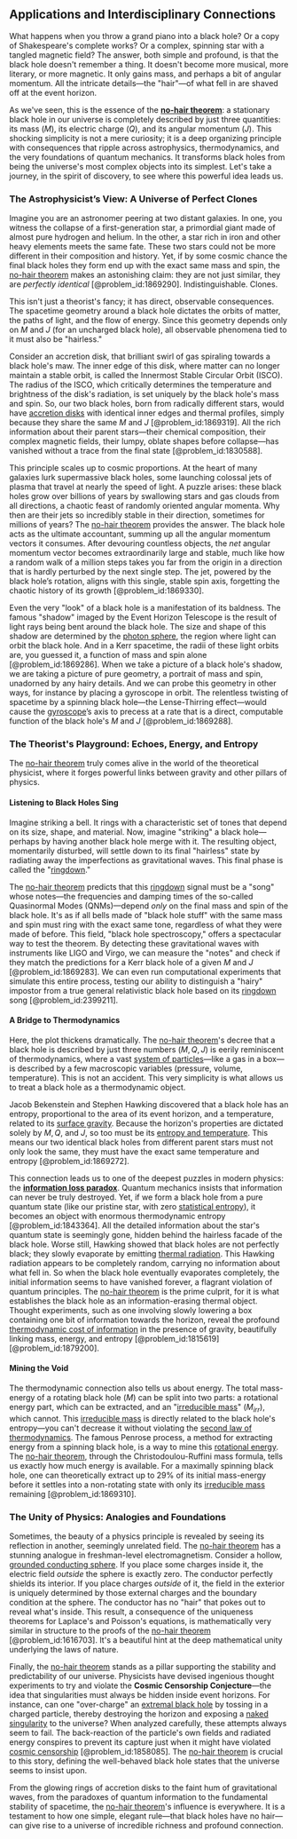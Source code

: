 ## Applications and Interdisciplinary Connections

What happens when you throw a grand piano into a black hole? Or a copy of Shakespeare's complete works? Or a complex, spinning star with a tangled magnetic field? The answer, both simple and profound, is that the black hole doesn't remember a thing. It doesn't become more musical, more literary, or more magnetic. It only gains mass, and perhaps a bit of angular momentum. All the intricate details—the "hair"—of what fell in are shaved off at the event horizon.

As we've seen, this is the essence of the **[no-hair theorem](@article_id:201244)**: a stationary black hole in our universe is completely described by just three quantities: its mass ($M$), its electric charge ($Q$), and its angular momentum ($J$). This shocking simplicity is not a mere curiosity; it is a deep organizing principle with consequences that ripple across astrophysics, thermodynamics, and the very foundations of quantum mechanics. It transforms black holes from being the universe's most complex objects into its simplest. Let's take a journey, in the spirit of discovery, to see where this powerful idea leads us.

### The Astrophysicist’s View: A Universe of Perfect Clones

Imagine you are an astronomer peering at two distant galaxies. In one, you witness the collapse of a first-generation star, a primordial giant made of almost pure hydrogen and helium. In the other, a star rich in iron and other heavy elements meets the same fate. These two stars could not be more different in their composition and history. Yet, if by some cosmic chance the final black holes they form end up with the exact same mass and spin, the [no-hair theorem](@article_id:201244) makes an astonishing claim: they are not just similar, they are *perfectly identical* [@problem_id:1869290]. Indistinguishable. Clones.

This isn't just a theorist's fancy; it has direct, observable consequences. The spacetime geometry around a black hole dictates the orbits of matter, the paths of light, and the flow of energy. Since this geometry depends only on $M$ and $J$ (for an uncharged black hole), all observable phenomena tied to it must also be "hairless."

Consider an accretion disk, that brilliant swirl of gas spiraling towards a black hole's maw. The inner edge of this disk, where matter can no longer maintain a stable orbit, is called the Innermost Stable Circular Orbit (ISCO). The radius of the ISCO, which critically determines the temperature and brightness of the disk's radiation, is set uniquely by the black hole's mass and spin. So, our two black holes, born from radically different stars, would have [accretion disks](@article_id:159479) with identical inner edges and thermal profiles, simply because they share the same $M$ and $J$ [@problem_id:1869319]. All the rich information about their parent stars—their chemical composition, their complex magnetic fields, their lumpy, oblate shapes before collapse—has vanished without a trace from the final state [@problem_id:1830588].

This principle scales up to cosmic proportions. At the heart of many galaxies lurk supermassive black holes, some launching colossal jets of plasma that travel at nearly the speed of light. A puzzle arises: these black holes grow over billions of years by swallowing stars and gas clouds from all directions, a chaotic feast of randomly oriented angular momenta. Why then are their jets so incredibly stable in their direction, sometimes for millions of years? The [no-hair theorem](@article_id:201244) provides the answer. The black hole acts as the ultimate accountant, summing up all the angular momentum vectors it consumes. After devouring countless objects, the *net* angular momentum vector becomes extraordinarily large and stable, much like how a random walk of a million steps takes you far from the origin in a direction that is hardly perturbed by the next single step. The jet, powered by the black hole’s rotation, aligns with this single, stable spin axis, forgetting the chaotic history of its growth [@problem_id:1869330].

Even the very "look" of a black hole is a manifestation of its baldness. The famous "shadow" imaged by the Event Horizon Telescope is the result of light rays being bent around the black hole. The size and shape of this shadow are determined by the [photon sphere](@article_id:158948), the region where light can orbit the black hole. And in a Kerr spacetime, the radii of these light orbits are, you guessed it, a function of mass and spin alone [@problem_id:1869286]. When we take a picture of a black hole's shadow, we are taking a picture of pure geometry, a portrait of mass and spin, unadorned by any hairy details. And we can probe this geometry in other ways, for instance by placing a gyroscope in orbit. The relentless twisting of spacetime by a spinning black hole—the Lense-Thirring effect—would cause the [gyroscope](@article_id:172456)’s axis to precess at a rate that is a direct, computable function of the black hole's $M$ and $J$ [@problem_id:1869288].

### The Theorist's Playground: Echoes, Energy, and Entropy

The [no-hair theorem](@article_id:201244) truly comes alive in the world of the theoretical physicist, where it forges powerful links between gravity and other pillars of physics.

#### Listening to Black Holes Sing

Imagine striking a bell. It rings with a characteristic set of tones that depend on its size, shape, and material. Now, imagine "striking" a black hole—perhaps by having another black hole merge with it. The resulting object, momentarily disturbed, will settle down to its final "hairless" state by radiating away the imperfections as gravitational waves. This final phase is called the "[ringdown](@article_id:261011)."

The [no-hair theorem](@article_id:201244) predicts that this [ringdown](@article_id:261011) signal must be a "song" whose notes—the frequencies and damping times of the so-called Quasinormal Modes (QNMs)—depend *only* on the final mass and spin of the black hole. It's as if all bells made of "black hole stuff" with the same mass and spin must ring with the exact same tone, regardless of what they were made of before. This field, "black hole spectroscopy," offers a spectacular way to test the theorem. By detecting these gravitational waves with instruments like LIGO and Virgo, we can measure the "notes" and check if they match the predictions for a Kerr black hole of a given $M$ and $J$ [@problem_id:1869283]. We can even run computational experiments that simulate this entire process, testing our ability to distinguish a "hairy" impostor from a true general relativistic black hole based on its [ringdown](@article_id:261011) song [@problem_id:2399211].

#### A Bridge to Thermodynamics

Here, the plot thickens dramatically. The [no-hair theorem](@article_id:201244)'s decree that a black hole is described by just three numbers ($M, Q, J$) is eerily reminiscent of thermodynamics, where a vast [system of particles](@article_id:176314)—like a gas in a box—is described by a few macroscopic variables (pressure, volume, temperature). This is not an accident. This very simplicity is what allows us to treat a black hole as a thermodynamic object.

Jacob Bekenstein and Stephen Hawking discovered that a black hole has an entropy, proportional to the area of its event horizon, and a temperature, related to its [surface gravity](@article_id:160071). Because the horizon's properties are dictated solely by $M, Q,$ and $J$, so too must be its [entropy and temperature](@article_id:154404). This means our two identical black holes from different parent stars must not only look the same, they must have the exact same temperature and entropy [@problem_id:1869272].

This connection leads us to one of the deepest puzzles in modern physics: the **[information loss paradox](@article_id:180050)**. Quantum mechanics insists that information can never be truly destroyed. Yet, if we form a black hole from a pure quantum state (like our pristine star, with zero [statistical entropy](@article_id:149598)), it becomes an object with enormous thermodynamic entropy [@problem_id:1843364]. All the detailed information about the star's quantum state is seemingly gone, hidden behind the hairless facade of the black hole. Worse still, Hawking showed that black holes are not perfectly black; they slowly evaporate by emitting [thermal radiation](@article_id:144608). This Hawking radiation appears to be completely random, carrying no information about what fell in. So when the black hole eventually evaporates completely, the initial information seems to have vanished forever, a flagrant violation of quantum principles. The [no-hair theorem](@article_id:201244) is the prime culprit, for it is what establishes the black hole as an information-erasing thermal object. Thought experiments, such as one involving slowly lowering a box containing one bit of information towards the horizon, reveal the profound [thermodynamic cost of information](@article_id:274542) in the presence of gravity, beautifully linking mass, energy, and entropy [@problem_id:1815619] [@problem_id:1879200].

#### Mining the Void

The thermodynamic connection also tells us about energy. The total mass-energy of a rotating black hole ($M$) can be split into two parts: a rotational energy part, which can be extracted, and an "[irreducible mass](@article_id:160367)" ($M_{irr}$), which cannot. This [irreducible mass](@article_id:160367) is directly related to the black hole's entropy—you can't decrease it without violating the [second law of thermodynamics](@article_id:142238). The famous Penrose process, a method for extracting energy from a spinning black hole, is a way to mine this [rotational energy](@article_id:160168). The [no-hair theorem](@article_id:201244), through the Christodoulou-Ruffini mass formula, tells us exactly how much energy is available. For a maximally spinning black hole, one can theoretically extract up to $29\%$ of its initial mass-energy before it settles into a non-rotating state with only its [irreducible mass](@article_id:160367) remaining [@problem_id:1869310].

### The Unity of Physics: Analogies and Foundations

Sometimes, the beauty of a physics principle is revealed by seeing its reflection in another, seemingly unrelated field. The [no-hair theorem](@article_id:201244) has a stunning analogue in freshman-level electromagnetism. Consider a hollow, [grounded conducting sphere](@article_id:271184). If you place some charges inside it, the electric field *outside* the sphere is exactly zero. The conductor perfectly shields its interior. If you place charges *outside* of it, the field in the exterior is uniquely determined by those external charges and the boundary condition at the sphere. The conductor has no "hair" that pokes out to reveal what's inside. This result, a consequence of the uniqueness theorems for Laplace's and Poisson's equations, is mathematically very similar in structure to the proofs of the [no-hair theorem](@article_id:201244) [@problem_id:1616703]. It's a beautiful hint at the deep mathematical unity underlying the laws of nature.

Finally, the [no-hair theorem](@article_id:201244) stands as a pillar supporting the stability and predictability of our universe. Physicists have devised ingenious thought experiments to try and violate the **Cosmic Censorship Conjecture**—the idea that singularities must always be hidden inside event horizons. For instance, can one "over-charge" an [extremal black hole](@article_id:269695) by tossing in a charged particle, thereby destroying the horizon and exposing a [naked singularity](@article_id:160456) to the universe? When analyzed carefully, these attempts always seem to fail. The back-reaction of the particle's own fields and radiated energy conspires to prevent its capture just when it might have violated [cosmic censorship](@article_id:272163) [@problem_id:1858085]. The [no-hair theorem](@article_id:201244) is crucial to this story, defining the well-behaved black hole states that the universe seems to insist upon.

From the glowing rings of accretion disks to the faint hum of gravitational waves, from the paradoxes of quantum information to the fundamental stability of spacetime, the [no-hair theorem](@article_id:201244)'s influence is everywhere. It is a testament to how one simple, elegant rule—that black holes have no hair—can give rise to a universe of incredible richness and profound connection.